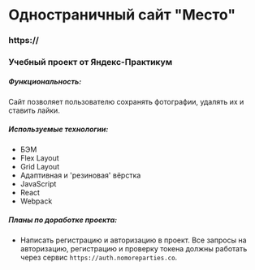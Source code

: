 # Одностраничный сайт "Место"

### https://

### Учебный проект от Яндекс-Практикум

##### Функциональность:
Сайт позволяет пользователю сохранять фотографии, удалять их и ставить лайки.

##### Используемые технологии:
- БЭМ
- Flex Layout
- Grid Layout
- Адаптивная и 'резиновая' вёрстка
- JavaScript
- React
- Webpack

##### Планы по доработке проекта:
- Написать регистрацию и авторизацию в проект. Все запросы на авторизацию, регистрацию и проверку токена должны работать через сервис `https://auth.nomoreparties.co`.
